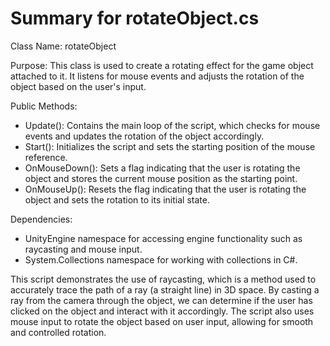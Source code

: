 # Summary for rotateObject.cs


Class Name: rotateObject

Purpose: This class is used to create a rotating effect for the game object attached to it. It listens for mouse events and adjusts the rotation of the object based on the user's input.

Public Methods:

* Update(): Contains the main loop of the script, which checks for mouse events and updates the rotation of the object accordingly.
* Start(): Initializes the script and sets the starting position of the mouse reference.
* OnMouseDown(): Sets a flag indicating that the user is rotating the object and stores the current mouse position as the starting point.
* OnMouseUp(): Resets the flag indicating that the user is rotating the object and sets the rotation to its initial state.

Dependencies:

* UnityEngine namespace for accessing engine functionality such as raycasting and mouse input.
* System.Collections namespace for working with collections in C#.

This script demonstrates the use of raycasting, which is a method used to accurately trace the path of a ray (a straight line) in 3D space. By casting a ray from the camera through the object, we can determine if the user has clicked on the object and interact with it accordingly. The script also uses mouse input to rotate the object based on user input, allowing for smooth and controlled rotation.